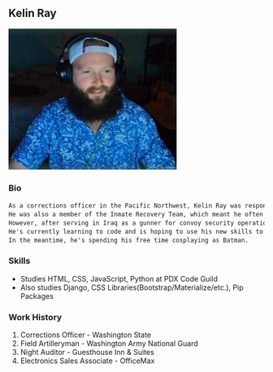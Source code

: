 ## Kelin Ray

![I'm Batman](FB.png "Batman")

### Bio

```markdown
As a corrections officer in the Pacific Northwest, Kelin Ray was responsible for tracking down fugitives and keeping the peace. 
He was also a member of the Inmate Recovery Team, which meant he often had to deal with disruptive or violent inmates. 
However, after serving in Iraq as a gunner for convoy security operations, Kelin decided to leave his corrections officer job and pursue a new career in coding. 
He's currently learning to code and is hoping to use his new skills to build websites or apps that can make a difference in people's lives. 
In the meantime, he's spending his free time cosplaying as Batman.
```
### Skills

- Studies HTML, CSS, JavaScript, Python at PDX Code Guild
- Also studies Django, CSS Libraries(Bootstrap/Materialize/etc.), Pip Packages

### Work History

1. Corrections Officer - Washington State
2. Field Artilleryman - Washington Army National Guard
3. Night Auditor - Guesthouse Inn & Suites
4. Electronics Sales Associate - OfficeMax